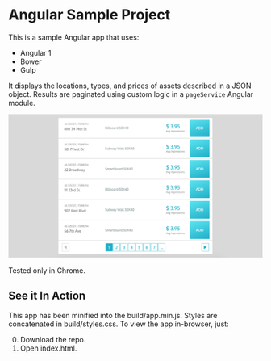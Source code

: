 # Angular Sample Project

This is a sample Angular app that uses:
* Angular 1
* Bower
* Gulp

It displays the locations, types, and prices of assets described in a JSON object. Results are paginated using custom logic in a ```pageService``` Angular module.

![app_screenshot]

Tested only in Chrome.

## See it In Action

This app has been minified into the build/app.min.js. Styles are concatenated in build/styles.css. To view the app in-browser, just:

0. Download the repo.
0. Open index.html.

[app_screenshot]: app_screenshot.png
